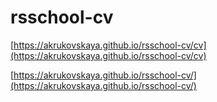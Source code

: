 # rsschool-cv
[https://akrukovskaya.github.io/rsschool-cv/cv](https://akrukovskaya.github.io/rsschool-cv/cv)

[https://akrukovskaya.github.io/rsschool-cv/](https://akrukovskaya.github.io/rsschool-cv/)